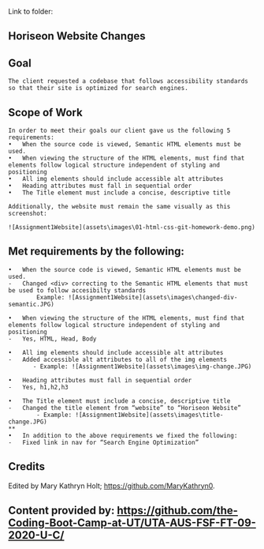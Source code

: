 Link to folder:  


## Horiseon Website Changes

## Goal

```
The client requested a codebase that follows accessibility standards so that their site is optimized for search engines.

```

## Scope of Work

```
In order to meet their goals our client gave us the following 5 requirements:
•	When the source code is viewed, Semantic HTML elements must be used. 
•	When viewing the structure of the HTML elements, must find that elements follow logical structure independent of styling and positioning
•	All img elements should include accessible alt attributes
•	Heading attributes must fall in sequential order
•	The Title element must include a concise, descriptive title

Additionally, the website must remain the same visually as this screenshot:

![Assignment1Website](assets\images\01-html-css-git-homework-demo.png)

```
## Met requirements by the following:

```
•	When the source code is viewed, Semantic HTML elements must be used.
- 	Changed <div> correcting to the Semantic HTML elements that must be used to follow accesibilty standards 
        Example: ![Assignment1Website](assets\images\changed-div-semantic.JPG)

•	When viewing the structure of the HTML elements, must find that elements follow logical structure independent of styling and positioning
-   Yes, HTML, Head, Body	

•	All img elements should include accessible alt attributes
-	Added accessible alt attributes to all of the img elements
       - Example: ![Assignment1Website](assets\images\img-change.JPG)

•	Heading attributes must fall in sequential order
-	Yes, h1,h2,h3

•	The Title element must include a concise, descriptive title
-	Changed the title element from “website” to “Horiseon Website”
        - Example: ![Assignment1Website](assets\images\title-change.JPG)
**
•	In addition to the above requirements we fixed the following:
-	Fixed link in nav for “Search Engine Optimization”

```

## Credits

Edited by Mary Kathryn Holt; https://github.com/MaryKathryn0.

Content provided by: https://github.com/the-Coding-Boot-Camp-at-UT/UTA-AUS-FSF-FT-09-2020-U-C/
---

